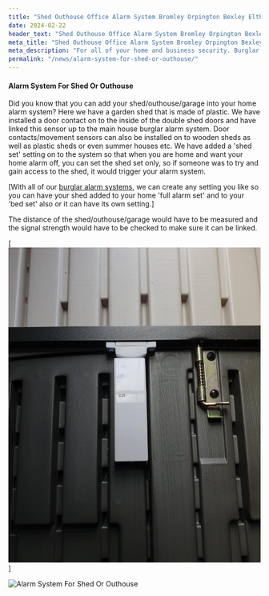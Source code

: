 ```yaml
---
title: "Shed Outhouse Office Alarm System Bromley Orpington Bexley Eltham"
date: 2024-02-22
header_text: "Shed Outhouse Office Alarm System Bromley Orpington Bexley Eltham"
meta_title: "Shed Outhouse Office Alarm System Bromley Orpington Bexley Eltham"
meta_description: "For all of your home and business security. Burglar Alarm Servicing, Burglar Alarm Installation, Alarm Battery and CCTV in Orpington. Call 020 8302 4065"
permalink: "/news/alarm-system-for-shed-or-outhouse/"
---
```


#### Alarm System For Shed Or Outhouse

Did you know that you can add your shed/outhouse/garage into your home alarm system? Here we have a garden shed that is made of plastic. We have installed a door contact on to the inside of the double shed doors and have linked this sensor up to the main house burglar alarm system. Door contacts/movement sensors can also be installed on to wooden sheds as well as plastic sheds or even summer houses etc. We have added a 'shed set' setting on to the system so that when you are home and want your home alarm off, you can set the shed set only, so if someone was to try and gain access to the shed, it would trigger your alarm system. 

[With all of our [burglar alarm systems](/categories/burglar-alarms.php), we can create any setting you like so you can have your shed added to your home 'full alarm set' and to your 'bed set' also or it can have its own setting.]

The distance of the shed/outhouse/garage would have to be measured and the signal strength would have to be checked to make sure it can be linked. 

[![](../images/uploaded/images/Door-contact-Welling-Eltham-Crayford-Erith-New-Eltham.jpg)]

![Alarm System For Shed Or Outhouse](https://res.cloudinary.com/kbs/image/upload/gtxzk2kf1u5yj48cv55n.jpg)